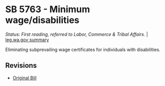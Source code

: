 # SB 5763 - Minimum wage/disabilities
*Status: First reading, referred to Labor, Commerce & Tribal Affairs.* | [leg.wa.gov summary](https://app.leg.wa.gov/billsummary?BillNumber=5763&Year=2021)

Eliminating subprevailing wage certificates for individuals with disabilities.

## Revisions
* [Original Bill](1/)